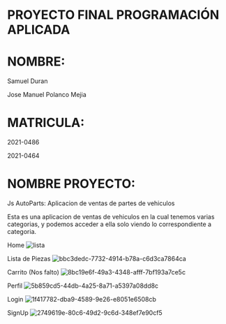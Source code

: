 
# PROYECTO FINAL PROGRAMACIÓN APLICADA
# NOMBRE:

Samuel Duran

Jose Manuel Polanco Mejia

# MATRICULA:
2021-0486

2021-0464



# NOMBRE PROYECTO:
Js AutoParts: Aplicacion de ventas de partes de vehiculos


Esta es una aplicacion de ventas de vehiculos en la cual tenemos varias categorias, y podemos acceder a ella solo viendo lo correspondiente a categoria.



Home
![lista](https://github.com/user-attachments/assets/f543ffc1-c3cd-4a58-97c3-bdff6ba8622e)

Lista de Piezas
![bbc3dedc-7732-4914-b78a-c6d3ca7864ca](https://github.com/user-attachments/assets/36d15f43-bb6b-4c97-b40a-1e7ed5033709)

Carrito (Nos falto)
![8bc19e6f-49a3-4348-afff-7bf193a7ce5c](https://github.com/user-attachments/assets/ebcf5fbd-b497-4330-81f3-51c8743bf84d)

Perfil
![5b859cd5-44db-4a25-8a71-a5397a08dd8c](https://github.com/user-attachments/assets/f5ef9f87-8d5c-4d6c-ad9c-904b6c8d7253)

Login
![1f417782-dba9-4589-9e26-e8051e6508cb](https://github.com/user-attachments/assets/9edbb369-4964-4e14-b03b-9f7e49191036)

SignUp
![2749619e-80c6-49d2-9c6d-348ef7e90cf5](https://github.com/user-attachments/assets/8740ad7d-9c6d-48bb-961b-682d8b0dc19e)

















